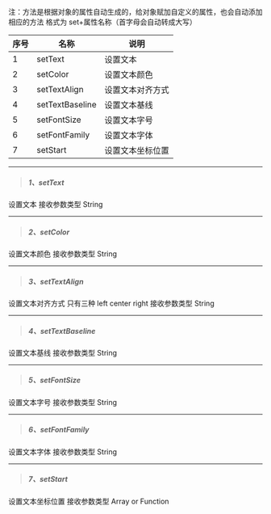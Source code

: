 注：方法是根据对象的属性自动生成的，给对象赋加自定义的属性，也会自动添加相应的方法
格式为 set+属性名称（首字母会自动转成大写）

序号|名称|  说明
---|---| ---
1|setText |设置文本
2|setColor |设置文本颜色
3|setTextAlign| 设置文本对齐方式
4|setTextBaseline| 设置文本基线
5|setFontSize |设置文本字号
6|setFontFamily| 设置文本字体
7|setStart |设置文本坐标位置
***
> ##### 1、setText 
设置文本
接收参数类型 String

***
> ##### 2、setColor 
设置文本颜色
接收参数类型 String

***
> ##### 3、setTextAlign
设置文本对齐方式
只有三种 left center right
接收参数类型 String

***
> ##### 4、setTextBaseline
设置文本基线
接收参数类型 String


***
> ##### 5、setFontSize 
设置文本字号
接收参数类型 String

***
> ##### 6、setFontFamily
设置文本字体
接收参数类型 String

***
> ##### 7、setStart 
设置文本坐标位置
接收参数类型 Array or Function
